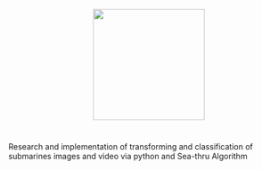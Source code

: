 <p align="Center">
<img width="200" height="200" src="https://i.imgur.com/M5P5Hry.png">
</p>

#
Research and implementation of transforming and classification of submarines images and video via python and Sea-thru Algorithm



